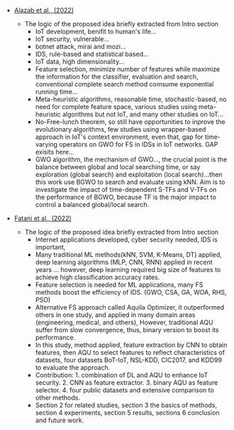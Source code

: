  - [Alazab et al., (2022)](https://orcid.org/0000-0003-2157-1024)
	 - The logic of the proposed idea briefly extracted from Intro section
		 - IoT development, benifit to human's life...
		 - IoT security, vulnerable...
		 - botnet attack, mirai and mozi...
		 - IDS, rule-based and statistical based...
		 - IoT data, high dimensionality...
		 - Feature selection, minimize number of features while maximize the information for the classifier, evaluation and search, conventional complete search method comsume exponential running time...
		 - Meta-heuristic algorithms, reasonable time, stochastic-based, no need for complete feature space, various studies using meta-heuristic algorithms but not IoT, and many other studies on IoT...
		 - No-Free-lunch theorem, so still have opportunities to inprove the evolutionary algorithms, few studies using wrapper-based approach in IoT's context environment, even that, gap for time-varying operators on GWO for FS in IDSs in IoT networks. GAP exisits here...
		 - GWO algorithm, the mechanism of GWO..., the crucial point is the balance between global and local searching time, or say exploration (global search) and exploitation (local search)...then this work use BGWO to search and evaluate using kNN. Aim is to investigate the impact of time-dependent S-TFs and V-TFs on the performance of BGWO, because TF is the major impact to control a balanced global/local search.

 - [Fatani et al., (2022)](https://orcid.org/0000-0002-9097-0945)
	 - The logic of the proposed idea briefly extracted from Intro section
		 - Internet applications developed, cyber security needed, IDS is important,
		 - Many traditional ML methods(kNN, SVM, K-Means, DT) applied, deep learning algorithms (MLP, CNN, RNN) applied in recent years ... however, deep learning required big size of features to achieve high classification accuracy rates.
		 - Feature selection is needed for ML applications, many FS methods boost the efficiency of IDS. (GWO, CSA, GA, WOA, RHS, PSO)
		 - Alternative FS approach called Aquila Optimizer, it outperformed others in one study, and applied in many domain areas (engineering, medical, and others), However, traditional AQU suffer from slow convergence, thus, binary version to boost its performance. 
		 - In this study, method applied, feature extraction by CNN to obtain features, then AQU to select features to reflect characteristics of datasets, four datasets BoT-IoT, NSL-KDD, CIC2017, and KDD99 to evaluate the approach.
		 - Contribution: 1. combination of DL and AQU to enhance IoT security. 2. CNN as feature extractor. 3. binary AQU as feature selector. 4. four public datasets and extensive comparison to other methods.
		 - Section 2 for related studies, section 3 the basics of methods, section 4 experiments, section 5 results, sections 6 conclusion and future work.
